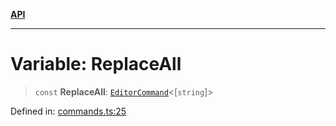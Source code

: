 [**API**](../API.md)

***

# Variable: ReplaceAll

> `const` **ReplaceAll**: [`EditorCommand`](../type-aliases/EditorCommand.md)\<\[`string`\]\>

Defined in: [commands.ts:25](https://github.com/inokawa/edix/blob/17eb027c6558be0f6b434fe5269f1a66a1077362/src/commands.ts#L25)

